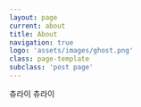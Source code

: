 ```yaml
---
layout: page
current: about
title: About
navigation: true
logo: 'assets/images/ghost.png'
class: page-template
subclass: 'post page'
---
```


츄라이 츄라이